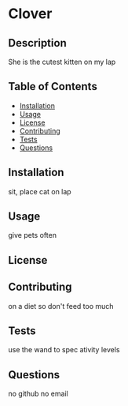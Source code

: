 # Clover 
  ## Description

  She is the cutest kitten on my lap

  ## Table of Contents
  * [Installation](#Installation)
  * [Usage](#Usage)
  * [License](#License)
  * [Contributing](#Contributing)
  * [Tests](#Tests)
  * [Questions](#Questions)

  ## Installation

  sit, place cat on lap

  ## Usage

  give pets often

  ## License

  ## Contributing

  on a diet so don't feed too much

  ## Tests

  use the wand to spec ativity levels

  ## Questions

  no github
  no email

  